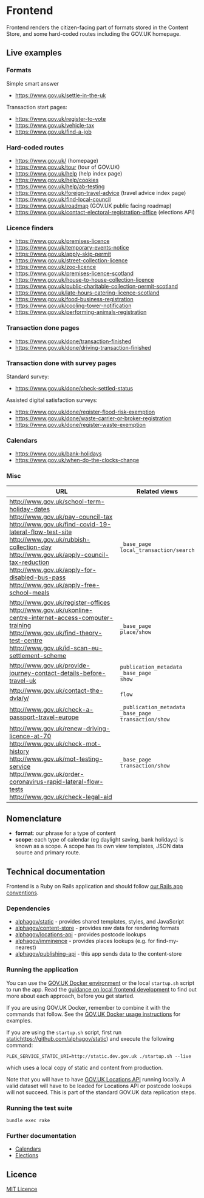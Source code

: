 # Frontend

Frontend renders the citizen-facing part of formats stored in the Content Store, and
some hard-coded routes including the GOV.UK homepage.

## Live examples

### Formats

Simple smart answer
* https://www.gov.uk/settle-in-the-uk

Transaction start pages:
 * https://www.gov.uk/register-to-vote
 * https://www.gov.uk/vehicle-tax
 * https://www.gov.uk/find-a-job

### Hard-coded routes

* https://www.gov.uk/ (homepage)
* https://www.gov.uk/tour (tour of GOV.UK)
* https://www.gov.uk/help (help index page)
* https://www.gov.uk/help/cookies
* https://www.gov.uk/help/ab-testing
* https://www.gov.uk/foreign-travel-advice (travel advice index page)
* https://www.gov.uk/find-local-council
* https://www.gov.uk/roadmap (GOV.UK public facing roadmap)
* https://www.gov.uk/contact-electoral-registration-office (elections API)

### Licence finders

* https://www.gov.uk/premises-licence
* https://www.gov.uk/temporary-events-notice
* https://www.gov.uk/apply-skip-permit
* https://www.gov.uk/street-collection-licence
* https://www.gov.uk/zoo-licence
* https://www.gov.uk/premises-licence-scotland
* https://www.gov.uk/house-to-house-collection-licence
* https://www.gov.uk/public-charitable-collection-permit-scotland
* https://www.gov.uk/late-hours-catering-licence-scotland
* https://www.gov.uk/food-business-registration
* https://www.gov.uk/cooling-tower-notification
* https://www.gov.uk/performing-animals-registration

### Transaction done pages

* https://www.gov.uk/done/transaction-finished
* https://www.gov.uk/done/driving-transaction-finished

### Transaction done with survey pages

Standard survey:

* https://www.gov.uk/done/check-settled-status

Assisted digital satisfaction surveys:

* https://www.gov.uk/done/register-flood-risk-exemption
* https://www.gov.uk/done/waste-carrier-or-broker-registration
* https://www.gov.uk/done/register-waste-exemption

### Calendars

* https://www.gov.uk/bank-holidays
* https://www.gov.uk/when-do-the-clocks-change

### Misc

| URL  | Related views |
|-|-|
| http://www.gov.uk/school-term-holiday-dates<br>http://www.gov.uk/pay-council-tax<br>http://www.gov.uk/find-covid-19-lateral-flow-test-site<br>http://www.gov.uk/rubbish-collection-day<br>http://www.gov.uk/apply-council-tax-reduction<br>http://www.gov.uk/apply-for-disabled-bus-pass<br>http://www.gov.uk/apply-free-school-meals | `_base_page` <br>`local_transaction/search` |
| http://www.gov.uk/register-offices<br>http://www.gov.uk/ukonline-centre-internet-access-computer-training<br>http://www.gov.uk/find-theory-test-centre<br>http://www.gov.uk/id-scan-eu-settlement-scheme | `_base_page`<br>`place/show` |
| http://www.gov.uk/provide-journey-contact-details-before-travel-uk | `publication_metadata`<br>`_base_page`<br>`show` |
| http://www.gov.uk/contact-the-dvla/y/ | `flow` |
| http://www.gov.uk/check-a-passport-travel-europe | `_publication_metadata`<br>`_base_page`<br>`transaction/show` |
| http://www.gov.uk/renew-driving-licence-at-70    <br>http://www.gov.uk/check-mot-history    <br>http://www.gov.uk/mot-testing-service    <br>http://www.gov.uk/order-coronavirus-rapid-lateral-flow-tests   <br>http://www.gov.uk/check-legal-aid | `_base_page`<br>`transaction/show` |
## Nomenclature

- **format**: our phrase for a type of content
- **scope**: each type of calendar (eg daylight saving, bank holidays) is known as a scope. A scope has its own view templates, JSON data source and primary route.

## Technical documentation

Frontend is a Ruby on Rails application and should follow [our Rails app conventions](https://docs.publishing.service.gov.uk/manual/conventions-for-rails-applications.html).

### Dependencies

- [alphagov/static](https://github.com/alphagov/static) - provides shared templates, styles, and JavaScript
- [alphagov/content-store](https://github.com/alphagov/content-store) - provides raw data for rendering formats
- [alphagov/locations-api](https://github.com/alphagov/locations-api) - provides postcode lookups
- [alphagov/imminence](https://github.com/alphagov/imminence) - provides places lookups (e.g. for find-my-nearest)
- [alphagov/publishing-api](https://github.com/alphagov/publishing-api) - this app sends data to the content-store

### Running the application

You can use the [GOV.UK Docker environment](https://github.com/alphagov/govuk-docker) or the local `startup.sh` script to run the app. Read the [guidance on local frontend development](https://docs.publishing.service.gov.uk/manual/local-frontend-development.html) to find out more about each approach, before you get started.

If you are using GOV.UK Docker, remember to combine it with the commands that follow. See the [GOV.UK Docker usage instructions](https://github.com/alphagov/govuk-docker#usage) for examples.

If you are using the `startup.sh` script, first run [static]()https://github.com/alphagov/static) and execute the following command:

```
PLEK_SERVICE_STATIC_URI=http://static.dev.gov.uk ./startup.sh --live
```

which uses a local copy of static and content from production.

Note that you will have to have [GOV.UK Locations API](https://github.com/alphagov/locations-api) running locally. A valid dataset will have to be loaded for Locations API or postcode lookups will not succeed. This is part of the standard GOV.UK data replication steps.

### Running the test suite

```
bundle exec rake
```
### Further documentation

- [Calendars](docs/calendars.md)
- [Elections](docs/elections-api.md)

## Licence

[MIT Licence](LICENCE.txt)
